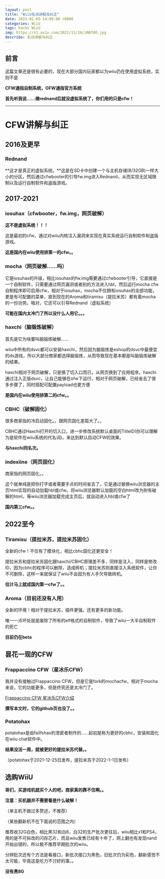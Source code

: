 ```yaml
---
layout: post
title: "WiiU名词讲解及纠正"
date: 2023-02-05 14:09:00 +0800
categories: WiiU
tags: hacks WiiU
img: https://s1.ax1x.com/2022/11/26/zN87dO.jpg
describe: 名词讲解与纠正
---
```



## 前言

这篇文章还是很有必要的，现在大部分国内玩家都以为wiiu仍在使用虚拟系统，实则不是

**CFW通指自制系统，OFW通指官方系统**

**首先听我说……继rednand后就没虚拟系统了，你们用的只是cfw！**

_________________

# CFW讲解与纠正

## 2016及更早

### Rednand

**这才是真正的虚拟系统。**这是在SD卡中创建一个与主机存储(8/32GB)一样大小的分区，然后通过cfwbooter的引导fw.img进入Rednand，从而实现无区域限制以及运行自制软件和盗版游戏。

## 2017-2021

### iosuhax（cfwbooter，fw.img，网页破解）

**这不是虚拟系统！！！**

这是最初的cfw，通过对wiiu内核注入漏洞来实现在真实系统运行自制软件和盗版游戏。

**这是国内在wiiu使用排第一的cfw。。**

### mocha（网页破解……吗）

它是iosuhax的升级，相比iosuhax的fw.img需要通过cfwbooter引导，它直接是一个自制软件，只需要通过网页漏洞或者别的方法进入hbl，然后运行mocha cfw自制程序即可启用cfw，相对于iosuhax，mocha不仅拥有iosuhax的全部功能，更是有可配置的菜单，直到现在的Aroma和tiramisu（提拉米苏）都有着mocha的一份功劳。哦对，它还可以引导Rednand（虚拟系统）

**可能在国内太冷门了所以没什么人用它。。。**

### haxchi（脑锻炼破解）

首先是它为啥要叫脑锻炼破解……

wiiu中所有的dsvc都可以安装haxchi，然后因为脑锻炼是eshop的dsvc中最便宜的ds游戏，所以大部分商家都选择脑锻炼，从而导致现在基本都是叫脑锻炼破解的结果。

haxchi相对于网页破解，只是换了切入口而已，从网页换到了应用程序。haxchi通过注入正版dsvc，让自己能够在ofw下运行，相对于网页破解，已经省去了很多步骤了，同时搭配可配置payload也更方便

**是国内在wiiu使用排第二的cfw。。**

### CBHC（破解固化）

很多商家指的冷启动固化。。跟网页固化差距大了。。

CBHC通过Haxchi打开的切入口，进一步修改系统默认桌面的TitleID(你可以理解为是软件在wiiu系统的代名词)，来达到默认启动CFW的效果。

**与haxchi同名次。**

### indexiine（网页固化）

商家指的网页固化。。

这个就单纯是把你打字或者需要手点的时间省去了。它是通过替换wiiu浏览器的主页html实现的自动加载hbl或cfw。将wiiu浏览器默认加载的空白html改为附有破解的html，等wiiu浏览器加载完成主页后，就自动进入hbl或cfw了

**国内第三cfw。。**

## 2022至今

### Tiramisu（提拉米苏，提拉米苏固化）

全新的cfw！不仅有了模块化，相比cbhc固化还更安全！

提拉米苏和提拉米苏固化跟haxchi/CBHC原理差不多，同样是注入，同样是修改ID，因为cbhc的程序可以删除，造成砖机；提拉米苏则直接注入系统软件，让你不可删除，这样一来就保证了wiiu不会因为有人手欠导致砖机。

**估计马上就成国内第一cfw了。。**

### Aroma（目前还没有人用）

全新的环境！相对于提拉米苏，插件更强，还有更多的新功能。

唯一一点坏处就是废除了所有的elf格式的自制软件，导致了wiiu一大半自制软件的死亡

**目前仍在beta**

## 昙花一现的CFW

### Frappaccino CFW（星冰乐CFW）

我并没有接触过Frappaccino CFW，但是它是fork的mochacfw，相对于mocha来说，它的功能更多，但是终究还是太冷门了。

[Frappaccino CFW 星冰乐CFW介绍](https://www.tekqart.com/forum.php?mod=viewthread&tid=74523&highlight=%E6%98%9F%E5%86%B0%E4%B9%90)

**撰写本文时，它的github页也没了。。**

### Potatohax

potatohax是由failfshax的泄密者制作的……起初是称为更好的cbhc，安装和固化在wiiu chat软件中。

**结果没活一周，就被更好的提拉米苏代替。。**

（potatohax于2021-12-25日发布，提拉米苏于2022-1-1日发布）



## 选购WiiU

**哥们，买游戏机就买个人的吧，商家真的靠不住啊。。**

**注意：买机器并不需要看是什么破解！**

（单主机不做过多赘述，不推荐）

（某些翻新机不在下面说的范围之内）

推荐收32G白色，相比黑32和白8，白32的生产批次更往后，wiiu相比x1和PS4，用的是不可拆改的闪存芯片，而且wiiu发售已经有十年了，网上翻也有发现nand开始出错的，所以极不推荐早期批次的wiiu。

分辨批次还有个方法是看接口，新批次接口为黑色，旧批次仍为彩色，翻新感觉不太可能，毕竟这是吃力不讨好的事。。

**没有黑8G**

